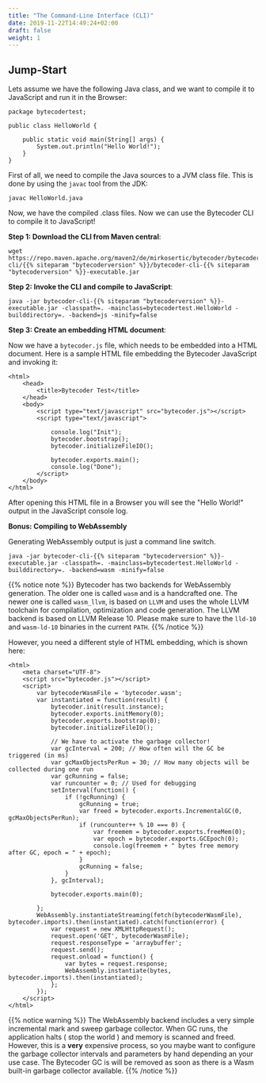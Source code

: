 ```yaml
---
title: "The Command-Line Interface (CLI)"
date: 2019-11-22T14:49:24+02:00
draft: false
weight: 1
---
```


## Jump-Start

Lets assume we have the following Java class, and we want to compile it to JavaScript and run it in the Browser:

```
package bytecodertest;

public class HelloWorld {

    public static void main(String[] args) {
        System.out.println("Hello World!");
    }
}
```

First of all, we need to compile the Java sources to a JVM class file. This is done by using the `javac` tool from the JDK:

```
javac HelloWorld.java
```

Now, we have the compiled .class files. Now we can use the Bytecoder CLI to compile it to JavaScript!

**Step 1: Download the CLI from Maven central**:

``` 
wget https://repo.maven.apache.org/maven2/de/mirkosertic/bytecoder/bytecoder-cli/{{% siteparam "bytecoderversion" %}}/bytecoder-cli-{{% siteparam "bytecoderversion" %}}-executable.jar
```

**Step 2: Invoke the CLI and compile to JavaScript**:

```
java -jar bytecoder-cli-{{% siteparam "bytecoderversion" %}}-executable.jar -classpath=. -mainclass=bytecodertest.HelloWorld -builddirectory=. -backend=js -minify=false
```

**Step 3: Create an embedding HTML document**:

Now we have a `bytecoder.js` file, which needs to be embedded into a HTML document. Here is a sample
HTML file embedding the Bytecoder JavaScript and invoking it:

```
<html>
    <head>
        <title>Bytecoder Test</title>
    </head>
    <body>
        <script type="text/javascript" src="bytecoder.js"></script>
        <script type="text/javascript">

            console.log("Init");
            bytecoder.bootstrap();
            bytecoder.initializeFileIO();

            bytecoder.exports.main();
            console.log("Done");
        </script>
    </body>
</html>
```

After opening this HTML file in a Browser you will see the "Hello World!" output in the JavaScript console log.

**Bonus: Compiling to WebAssembly**

Generating WebAssembly output is just a command line switch. 

```
java -jar bytecoder-cli-{{% siteparam "bytecoderversion" %}}-executable.jar -classpath=. -mainclass=bytecodertest.HelloWorld -builddirectory=. -backend=wasm -minify=false
```

{{% notice note %}}
Bytecoder has two backends for WebAssembly generation. The older one
is called `wasm` and is a handcrafted one. The newer one is called `wasm_llvm`, is based on `LLVM`
and uses the whole LLVM toolchain for compilation, optimization and code generation.
The LLVM backend is based on LLVM Release 10. Please make sure to have
the `lld-10` and `wasm-ld-10` binaries in the current `PATH`.
{{% /notice %}}

However, you need a different style of
HTML embedding, which is shown here:

```
<html>
    <meta charset="UTF-8">
    <script src="bytecoder.js"></script>
    <script>
        var bytecoderWasmFile = 'bytecoder.wasm';
        var instantiated = function(result) {
            bytecoder.init(result.instance);
            bytecoder.exports.initMemory(0);
            bytecoder.exports.bootstrap(0);
            bytecoder.initializeFileIO();

            // We have to activate the garbage collector!
            var gcInterval = 200; // How often will the GC be triggered (in ms)
            var gcMaxObjectsPerRun = 30; // How many objects will be collected during one run
            var gcRunning = false; 
            var runcounter = 0; // Used for debugging
            setInterval(function() {
                if (!gcRunning) {
                    gcRunning = true;
                    var freed = bytecoder.exports.IncrementalGC(0, gcMaxObjectsPerRun);
                    if (runcounter++ % 10 === 0) {
                        var freemem = bytecoder.exports.freeMem(0);
                        var epoch = bytecoder.exports.GCEpoch(0);
                        console.log(freemem + " bytes free memory after GC, epoch = " + epoch);
                    }
                    gcRunning = false;
                }
            }, gcInterval);

            bytecoder.exports.main(0);

        };
        WebAssembly.instantiateStreaming(fetch(bytecoderWasmFile), bytecoder.imports).then(instantiated).catch(function(error) {
            var request = new XMLHttpRequest();
            request.open('GET', bytecoderWasmFile);
            request.responseType = 'arraybuffer';
            request.send();
            request.onload = function() {
                var bytes = request.response;
                WebAssembly.instantiate(bytes, bytecoder.imports).then(instantiated);
            };
        });
    </script>
</html>
```

{{% notice warning %}}
The WebAssembly backend includes a very simple incremental mark and sweep garbage collector.
When GC runs, the application halts ( stop the world ) and memory is scanned and
freed. However, this is a **very** expensive process, so you maybe want to configure
the garbage collector intervals and parameters by hand depending an your use case.
The Bytecoder GC is will be removed as soon as there is a Wasm built-in garbage collector
available.
{{% /notice %}}
